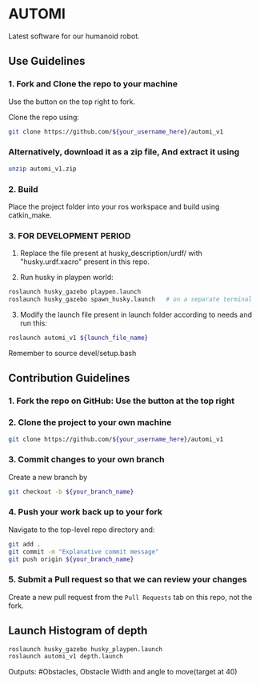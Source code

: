 # AUTOMI

Latest software for our humanoid robot.

## Use Guidelines

### 1. Fork and Clone the repo to your machine

Use the button on the top right to fork.

Clone the repo using:

```bash
git clone https://github.com/${your_username_here}/automi_v1
```

### Alternatively, download it as a zip file, And extract it using

```bash
unzip automi_v1.zip
```

### 2. Build

Place the project folder into your ros workspace and build using catkin_make.

### 3. FOR DEVELOPMENT PERIOD

1. Replace the file present at husky_description/urdf/ with "husky.urdf.xacro" present in this repo.

2. Run husky in playpen world:

```bash
roslaunch husky_gazebo playpen.launch
roslaunch husky_gazebo spawn_husky.launch   # on a separate terminal
```

3. Modify the launch file present in launch folder according to needs and run this:

```bash
roslaunch automi_v1 ${launch_file_name}
```

Remember to source devel/setup.bash

## Contribution Guidelines

### 1. Fork the repo on GitHub: Use the button at the top right

### 2. Clone the project to your own machine

```bash
git clone https://github.com/${your_username_here}/automi_v1
```

### 3. Commit changes to your own branch

Create a new branch by

```bash
git checkout -b ${your_branch_name}
 ```

### 4. Push your work back up to your fork

Navigate to the top-level repo directory and:

```bash
git add .
git commit -m "Explanative commit message"
git push origin ${your_branch_name}
```

### 5. Submit a Pull request so that we can review your changes

Create a new pull request from the `Pull Requests` tab on this repo, not the fork.


## Launch Histogram of depth

```bash
roslaunch husky_gazebo husky_playpen.launch
roslaunch automi_v1 depth.launch
```
Outputs: #Obstacles, Obstacle Width and angle to move(target at 40)

